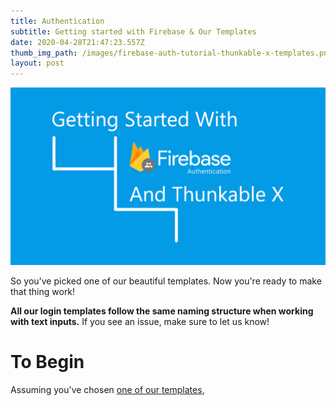 ```yaml
---
title: Authentication
subtitle: Getting started with Firebase & Our Templates
date: 2020-04-28T21:47:23.557Z
thumb_img_path: /images/firebase-auth-tutorial-thunkable-x-templates.png
layout: post
---
```

![Getting Started With Firebase Authentication And Thunkable X](/images/firebase-auth-tutorial-thunkable-x-templates.png)

So you've picked one of our beautiful templates. Now you're ready to make that thing work!

**All our login templates follow the same naming structure when working with text inputs.** If you see an issue, make sure to let us know!



# To Begin

Assuming you've chosen [one of our templates](/portfolio),